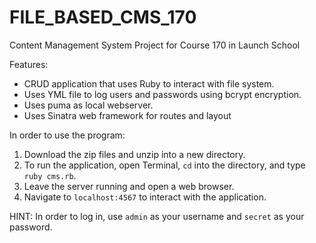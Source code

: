 # FILE_BASED_CMS_170

Content Management System Project for Course 170 in Launch School

Features:
- CRUD application that uses Ruby to interact with file system.
- Uses YML file to log users and passwords using bcrypt encryption.
- Uses puma as local webserver.
- Uses Sinatra web framework for routes and layout

In order to use the program:
1. Download the zip files and unzip into a new directory.
2. To run the application, open Terminal,  ```cd``` into the directory, and type ```ruby cms.rb```.
3. Leave the server running and open a web browser.
4. Navigate to ```localhost:4567``` to interact with the application.

HINT: In order to log in, use ```admin``` as your username and ```secret``` as your password.
